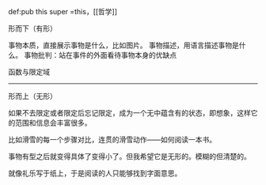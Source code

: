 def:pub this super =this，[[哲学]]


形而下（有形）

事物本质，直接展示事物是什么，比如图片。
事物描述，用语言描述事物是什么。
事物批判：站在事件的外面看待事物本身的优缺点

函数与限定域

---
形而上（无形）

如果不去限定或者限定后忘记限定，成为一个无中蕴含有的状态，即想象，这样它的范围和信息会丰富很多。

比如滑雪的每一个步骤对比，连贯的滑雪动作——如何阅读一本书。


事物有型之后就变得具体了变得小了。但我希望它是无形的。模糊的但清楚的。

就像礼乐写于纸上，于是阅读的人只能够找到字面意思。



